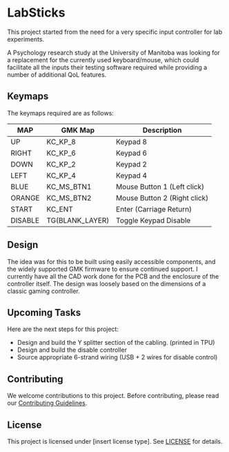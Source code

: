 # LabSticks
This project started from the need for a very specific input controller for lab experiments.

A Psychology research study at the University of Manitoba was looking for a replacement for the currently used keyboard/mouse, which could facilitate all the inputs their testing software required while providing a number of additional QoL features.

## Keymaps
The keymaps required are as follows:

| MAP     | GMK Map       | Description                  |
|---------|---------------|------------------------------|
| UP      | KC_KP_8       | Keypad 8                     |
| RIGHT   | KC_KP_6       | Keypad 6                     |
| DOWN    | KC_KP_2       | Keypad 2                     |
| LEFT    | KC_KP_4       | Keypad 4                     |
| BLUE    | KC_MS_BTN1    | Mouse Button 1 (Left click)  |
| ORANGE  | KC_MS_BTN2    | Mouse Button 2 (Right click) |
| START   | KC_ENT        | Enter (Carriage Return)      |
| DISABLE | TG(BLANK_LAYER)| Toggle Keypad Disable        |

## Design

The idea was for this to be built using easily accessible components, and the widely supported GMK firmware to ensure continued support. I currently have all the CAD work done for the PCB and the enclosure of the controller itself.  The design was loosely based on the dimensions of a classic gaming controller. 

## Upcoming Tasks

Here are the next steps for this project:

- Design and build the Y splitter section of the cabling. (printed in TPU)
- Design and build the disable controller
- Source appropriate 6-strand wiring (USB + 2 wires for disable control)

## Contributing

We welcome contributions to this project. Before contributing, please read our [Contributing Guidelines](contributing.md).

## License

This project is licensed under [insert license type]. See [LICENSE](link-to-license) for details.
